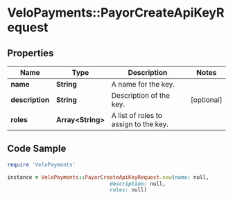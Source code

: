 # VeloPayments::PayorCreateApiKeyRequest

## Properties

Name | Type | Description | Notes
------------ | ------------- | ------------- | -------------
**name** | **String** | A name for the key. | 
**description** | **String** | Description of the key. | [optional] 
**roles** | **Array&lt;String&gt;** | A list of roles to assign to the key. | 

## Code Sample

```ruby
require 'VeloPayments'

instance = VeloPayments::PayorCreateApiKeyRequest.new(name: null,
                                 description: null,
                                 roles: null)
```



